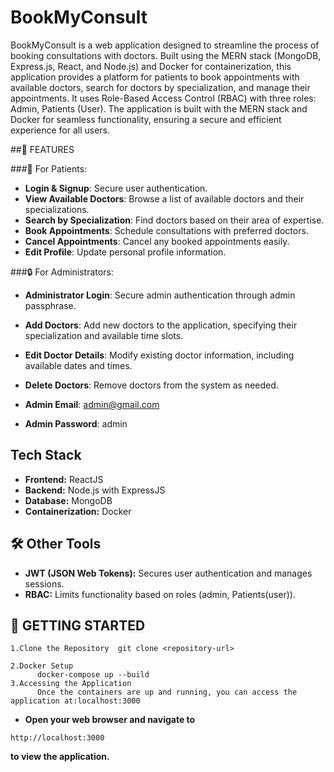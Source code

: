 # BookMyConsult

BookMyConsult is a web application designed to streamline the process of booking consultations with doctors. Built using the MERN stack (MongoDB, Express.js, React, and Node.js) and Docker for containerization, this application provides a platform for patients to book appointments with available doctors, search for doctors by specialization, and manage their appointments. It uses Role-Based Access Control (RBAC) with three roles: Admin, Patients (User). The application is built with the MERN stack and Docker for seamless functionality, ensuring a secure and efficient experience for all users.

##🔑 FEATURES

###👤 For Patients:
- **Login & Signup**: Secure user authentication.
- **View Available Doctors**: Browse a list of available doctors and their specializations.
- **Search by Specialization**: Find doctors based on their area of expertise.
- **Book Appointments**: Schedule consultations with preferred doctors.
- **Cancel Appointments**: Cancel any booked appointments easily.
- **Edit Profile**: Update personal profile information.

###🔒 For Administrators:
- **Administrator Login**: Secure admin authentication through admin passphrase.
- **Add Doctors**: Add new doctors to the application, specifying their specialization and available time slots.
- **Edit Doctor Details**: Modify existing doctor information, including available dates and times.
- **Delete Doctors**: Remove doctors from the system as needed.

- **Admin Email**: admin@gmail.com
- **Admin Password**: admin

## Tech Stack

- **Frontend:** ReactJS
- **Backend:** Node.js with ExpressJS
- **Database:** MongoDB
- **Containerization:** Docker

## 🛠️ Other Tools

- **JWT (JSON Web Tokens):** Secures user authentication and manages sessions.
- **RBAC:** Limits functionality based on roles (admin, Patients(user)).

## 🚀 GETTING STARTED
```
1.Clone the Repository  git clone <repository-url>

2.Docker Setup
      docker-compose up --build
3.Accessing the Application
      Once the containers are up and running, you can access the application at:localhost:3000
```
- **Open your web browser and navigate to**
```
http://localhost:3000
```
**to view the application.**





